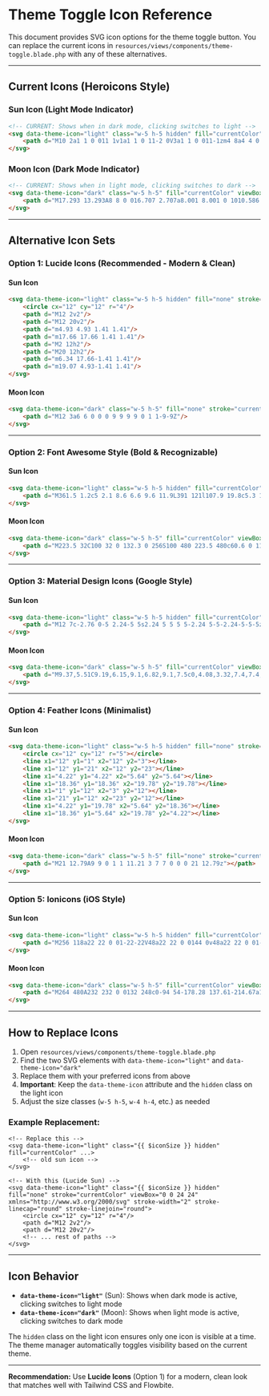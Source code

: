 # Theme Toggle Icon Reference

This document provides SVG icon options for the theme toggle button. You can replace the current icons in `resources/views/components/theme-toggle.blade.php` with any of these alternatives.

---

## Current Icons (Heroicons Style)

### Sun Icon (Light Mode Indicator)
```html
<!-- CURRENT: Shows when in dark mode, clicking switches to light -->
<svg data-theme-icon="light" class="w-5 h-5 hidden" fill="currentColor" viewBox="0 0 20 20" xmlns="http://www.w3.org/2000/svg">
    <path d="M10 2a1 1 0 011 1v1a1 1 0 11-2 0V3a1 1 0 011-1zm4 8a4 4 0 11-8 0 4 4 0 018 0zm-.464 4.95l.707.707a1 1 0 001.414-1.414l-.707-.707a1 1 0 00-1.414 1.414zm2.12-10.607a1 1 0 010 1.414l-.706.707a1 1 0 11-1.414-1.414l.707-.707a1 1 0 011.414 0zM17 11a1 1 0 100-2h-1a1 1 0 100 2h1zm-7 4a1 1 0 011 1v1a1 1 0 11-2 0v-1a1 1 0 011-1zM5.05 6.464A1 1 0 106.465 5.05l-.708-.707a1 1 0 00-1.414 1.414l.707.707zm1.414 8.486l-.707.707a1 1 0 01-1.414-1.414l.707-.707a1 1 0 011.414 1.414zM4 11a1 1 0 100-2H3a1 1 0 000 2h1z" fill-rule="evenodd" clip-rule="evenodd"></path>
</svg>
```

### Moon Icon (Dark Mode Indicator)
```html
<!-- CURRENT: Shows when in light mode, clicking switches to dark -->
<svg data-theme-icon="dark" class="w-5 h-5" fill="currentColor" viewBox="0 0 20 20" xmlns="http://www.w3.org/2000/svg">
    <path d="M17.293 13.293A8 8 0 016.707 2.707a8.001 8.001 0 1010.586 10.586z"></path>
</svg>
```

---

## Alternative Icon Sets

### Option 1: Lucide Icons (Recommended - Modern & Clean)

#### Sun Icon
```html
<svg data-theme-icon="light" class="w-5 h-5 hidden" fill="none" stroke="currentColor" viewBox="0 0 24 24" xmlns="http://www.w3.org/2000/svg" stroke-width="2" stroke-linecap="round" stroke-linejoin="round">
    <circle cx="12" cy="12" r="4"/>
    <path d="M12 2v2"/>
    <path d="M12 20v2"/>
    <path d="m4.93 4.93 1.41 1.41"/>
    <path d="m17.66 17.66 1.41 1.41"/>
    <path d="M2 12h2"/>
    <path d="M20 12h2"/>
    <path d="m6.34 17.66-1.41 1.41"/>
    <path d="m19.07 4.93-1.41 1.41"/>
</svg>
```

#### Moon Icon
```html
<svg data-theme-icon="dark" class="w-5 h-5" fill="none" stroke="currentColor" viewBox="0 0 24 24" xmlns="http://www.w3.org/2000/svg" stroke-width="2" stroke-linecap="round" stroke-linejoin="round">
    <path d="M12 3a6 6 0 0 0 9 9 9 9 0 1 1-9-9Z"/>
</svg>
```

---

### Option 2: Font Awesome Style (Bold & Recognizable)

#### Sun Icon
```html
<svg data-theme-icon="light" class="w-5 h-5 hidden" fill="currentColor" viewBox="0 0 512 512" xmlns="http://www.w3.org/2000/svg">
    <path d="M361.5 1.2c5 2.1 8.6 6.6 9.6 11.9L391 121l107.9 19.8c5.3 1 9.8 4.6 11.9 9.6s1.5 10.7-1.6 15.2L446.9 256l62.3 90.3c3.1 4.5 3.7 10.2 1.6 15.2s-6.6 8.6-11.9 9.6L391 391 371.1 498.9c-1 5.3-4.6 9.8-9.6 11.9s-10.7 1.5-15.2-1.6L256 446.9l-90.3 62.3c-4.5 3.1-10.2 3.7-15.2 1.6s-8.6-6.6-9.6-11.9L121 391 13.1 371.1c-5.3-1-9.8-4.6-11.9-9.6s-1.5-10.7 1.6-15.2L65.1 256 2.8 165.7c-3.1-4.5-3.7-10.2-1.6-15.2s6.6-8.6 11.9-9.6L121 121 140.9 13.1c1-5.3 4.6-9.8 9.6-11.9s10.7-1.5 15.2 1.6L256 65.1 346.3 2.8c4.5-3.1 10.2-3.7 15.2-1.6zM160 256a96 96 0 1 1 192 0 96 96 0 1 1 -192 0zm224 0a128 128 0 1 0 -256 0 128 128 0 1 0 256 0z"/>
</svg>
```

#### Moon Icon
```html
<svg data-theme-icon="dark" class="w-5 h-5" fill="currentColor" viewBox="0 0 384 512" xmlns="http://www.w3.org/2000/svg">
    <path d="M223.5 32C100 32 0 132.3 0 256S100 480 223.5 480c60.6 0 115.5-24.2 155.8-63.4c5-4.9 6.3-12.5 3.1-18.7s-10.1-9.7-17-8.5c-9.8 1.7-19.8 2.6-30.1 2.6c-96.9 0-175.5-78.8-175.5-176c0-65.8 36-123.1 89.3-153.3c6.1-3.5 9.2-10.5 7.7-17.3s-7.3-11.9-14.3-12.5c-6.3-.5-12.6-.8-19-.8z"/>
</svg>
```

---

### Option 3: Material Design Icons (Google Style)

#### Sun Icon
```html
<svg data-theme-icon="light" class="w-5 h-5 hidden" fill="currentColor" viewBox="0 0 24 24" xmlns="http://www.w3.org/2000/svg">
    <path d="M12 7c-2.76 0-5 2.24-5 5s2.24 5 5 5 5-2.24 5-5-2.24-5-5-5zM2 13h2c.55 0 1-.45 1-1s-.45-1-1-1H2c-.55 0-1 .45-1 1s.45 1 1 1zm18 0h2c.55 0 1-.45 1-1s-.45-1-1-1h-2c-.55 0-1 .45-1 1s.45 1 1 1zM11 2v2c0 .55.45 1 1 1s1-.45 1-1V2c0-.55-.45-1-1-1s-1 .45-1 1zm0 18v2c0 .55.45 1 1 1s1-.45 1-1v-2c0-.55-.45-1-1-1s-1 .45-1 1zM5.99 4.58c-.39-.39-1.03-.39-1.41 0-.39.39-.39 1.03 0 1.41l1.06 1.06c.39.39 1.03.39 1.41 0s.39-1.03 0-1.41L5.99 4.58zm12.37 12.37c-.39-.39-1.03-.39-1.41 0-.39.39-.39 1.03 0 1.41l1.06 1.06c.39.39 1.03.39 1.41 0 .39-.39.39-1.03 0-1.41l-1.06-1.06zm1.06-10.96c.39-.39.39-1.03 0-1.41-.39-.39-1.03-.39-1.41 0l-1.06 1.06c-.39.39-.39 1.03 0 1.41s1.03.39 1.41 0l1.06-1.06zM7.05 18.36c.39-.39.39-1.03 0-1.41-.39-.39-1.03-.39-1.41 0l-1.06 1.06c-.39.39-.39 1.03 0 1.41s1.03.39 1.41 0l1.06-1.06z"/>
</svg>
```

#### Moon Icon
```html
<svg data-theme-icon="dark" class="w-5 h-5" fill="currentColor" viewBox="0 0 24 24" xmlns="http://www.w3.org/2000/svg">
    <path d="M9.37,5.51C9.19,6.15,9.1,6.82,9.1,7.5c0,4.08,3.32,7.4,7.4,7.4c0.68,0,1.35-0.09,1.99-0.27C17.45,17.19,14.93,19,12,19 c-3.86,0-7-3.14-7-7C5,9.07,6.81,6.55,9.37,5.51z M12,3c-4.97,0-9,4.03-9,9s4.03,9,9,9s9-4.03,9-9c0-0.46-0.04-0.92-0.1-1.36 c-0.98,1.37-2.58,2.26-4.4,2.26c-2.98,0-5.4-2.42-5.4-5.4c0-1.81,0.89-3.42,2.26-4.4C12.92,3.04,12.46,3,12,3L12,3z"/>
</svg>
```

---

### Option 4: Feather Icons (Minimalist)

#### Sun Icon
```html
<svg data-theme-icon="light" class="w-5 h-5 hidden" fill="none" stroke="currentColor" viewBox="0 0 24 24" xmlns="http://www.w3.org/2000/svg" stroke-width="2" stroke-linecap="round" stroke-linejoin="round">
    <circle cx="12" cy="12" r="5"></circle>
    <line x1="12" y1="1" x2="12" y2="3"></line>
    <line x1="12" y1="21" x2="12" y2="23"></line>
    <line x1="4.22" y1="4.22" x2="5.64" y2="5.64"></line>
    <line x1="18.36" y1="18.36" x2="19.78" y2="19.78"></line>
    <line x1="1" y1="12" x2="3" y2="12"></line>
    <line x1="21" y1="12" x2="23" y2="12"></line>
    <line x1="4.22" y1="19.78" x2="5.64" y2="18.36"></line>
    <line x1="18.36" y1="5.64" x2="19.78" y2="4.22"></line>
</svg>
```

#### Moon Icon
```html
<svg data-theme-icon="dark" class="w-5 h-5" fill="none" stroke="currentColor" viewBox="0 0 24 24" xmlns="http://www.w3.org/2000/svg" stroke-width="2" stroke-linecap="round" stroke-linejoin="round">
    <path d="M21 12.79A9 9 0 1 1 11.21 3 7 7 0 0 0 21 12.79z"></path>
</svg>
```

---

### Option 5: Ionicons (iOS Style)

#### Sun Icon
```html
<svg data-theme-icon="light" class="w-5 h-5 hidden" fill="currentColor" viewBox="0 0 512 512" xmlns="http://www.w3.org/2000/svg">
    <path d="M256 118a22 22 0 01-22-22V48a22 22 0 0144 0v48a22 22 0 01-22 22zM256 486a22 22 0 01-22-22v-48a22 22 0 0144 0v48a22 22 0 01-22 22zM369.14 164.86a22 22 0 01-15.56-37.55l33.94-33.94a22 22 0 0131.11 31.11l-33.94 33.94a21.93 21.93 0 01-15.55 6.44zM108.92 425.08a22 22 0 01-15.55-37.56l33.94-33.94a22 22 0 1131.11 31.11l-33.94 33.94a21.94 21.94 0 01-15.56 6.45zM464 278h-48a22 22 0 010-44h48a22 22 0 010 44zM96 278H48a22 22 0 010-44h48a22 22 0 010 44zM403.08 425.08a21.94 21.94 0 01-15.56-6.45l-33.94-33.94a22 22 0 0131.11-31.11l33.94 33.94a22 22 0 01-15.55 37.56zM142.86 164.86a21.89 21.89 0 01-15.55-6.44l-33.94-33.94a22 22 0 0131.11-31.11l33.94 33.94a22 22 0 01-15.56 37.55zM256 358a102 102 0 11102-102 102.12 102.12 0 01-102 102z"/>
</svg>
```

#### Moon Icon
```html
<svg data-theme-icon="dark" class="w-5 h-5" fill="currentColor" viewBox="0 0 512 512" xmlns="http://www.w3.org/2000/svg">
    <path d="M264 480A232 232 0 0132 248c0-94 54-178.28 137.61-214.67a16 16 0 0121.06 21.06C181.07 76.43 176 104.66 176 136c0 110.28 89.72 200 200 200 31.34 0 59.57-5.07 81.61-14.67a16 16 0 0121.06 21.06C442.28 426 358 480 264 480z"/>
</svg>
```

---

## How to Replace Icons

1. Open `resources/views/components/theme-toggle.blade.php`
2. Find the two SVG elements with `data-theme-icon="light"` and `data-theme-icon="dark"`
3. Replace them with your preferred icons from above
4. **Important**: Keep the `data-theme-icon` attribute and the `hidden` class on the light icon
5. Adjust the size classes (`w-5 h-5`, `w-4 h-4`, etc.) as needed

### Example Replacement:
```blade
<!-- Replace this -->
<svg data-theme-icon="light" class="{{ $iconSize }} hidden" fill="currentColor" ...>
    <!-- old sun icon -->
</svg>

<!-- With this (Lucide Sun) -->
<svg data-theme-icon="light" class="{{ $iconSize }} hidden" fill="none" stroke="currentColor" viewBox="0 0 24 24" xmlns="http://www.w3.org/2000/svg" stroke-width="2" stroke-linecap="round" stroke-linejoin="round">
    <circle cx="12" cy="12" r="4"/>
    <path d="M12 2v2"/>
    <path d="M12 20v2"/>
    <!-- ... rest of paths -->
</svg>
```

---

## Icon Behavior

- **`data-theme-icon="light"`** (Sun): Shows when dark mode is active, clicking switches to light mode
- **`data-theme-icon="dark"`** (Moon): Shows when light mode is active, clicking switches to dark mode

The `hidden` class on the light icon ensures only one icon is visible at a time. The theme manager automatically toggles visibility based on the current theme.

---

**Recommendation:** Use **Lucide Icons** (Option 1) for a modern, clean look that matches well with Tailwind CSS and Flowbite.
